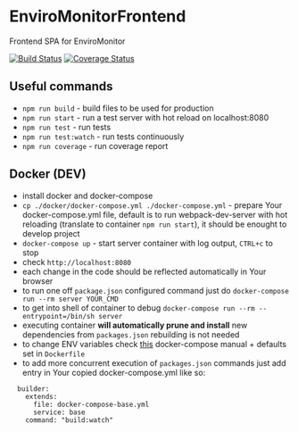 # EnviroMonitorFrontend

Frontend SPA for EnviroMonitor 

[![Build Status](https://travis-ci.org/EnviroMonitor/EnviroMonitorFrontend.svg?branch=master)](https://travis-ci.org/EnviroMonitor/EnviroMonitorFrontend)
[![Coverage Status](https://coveralls.io/repos/github/EnviroMonitor/EnviroMonitorFrontend/badge.svg?branch=master)](https://coveralls.io/github/EnviroMonitor/EnviroMonitorFrontend?branch=add_coveralls)

## Useful commands

- ``npm run build`` - build files to be used for production
- ``npm run start`` - run a test server with hot reload on localhost:8080
- ``npm run test`` - run tests
- ``npm run test:watch`` - run tests continuously
- ``npm run coverage`` - run coverage report

## Docker (DEV)

- install docker and docker-compose
- ``cp ./docker/docker-compose.yml ./docker-compose.yml`` - prepare Your docker-compose.yml file, default is to run 
webpack-dev-server with hot reloading (translate to container ``npm run start``), it should be enought to develop 
project
- ``docker-compose up`` - start server container with log output, ``CTRL+c`` to stop
- check ``http://localhost:8080``
- each change in the code should be reflected automatically in Your browser
- to run one off ``package.json`` configured command just do ``docker-compose run --rm server YOUR_CMD``
- to get into shell of container to debug ``docker-compose run --rm --entrypoint=/bin/sh server``
- executing container **will automatically prune and install** new dependencies from ``packages.json`` rebuilding is not 
needed
- to change ENV variables check [this](https://docs.docker.com/compose/compose-file/#/environment) docker-compose 
manual + defaults set in `Dockerfile`
- to add more concurrent execution of ``packages.json`` commands just add entry in Your copied docker-compose.yml 
like so:

```
  builder:
    extends:
      file: docker-compose-base.yml
      service: base
    command: "build:watch"
```
